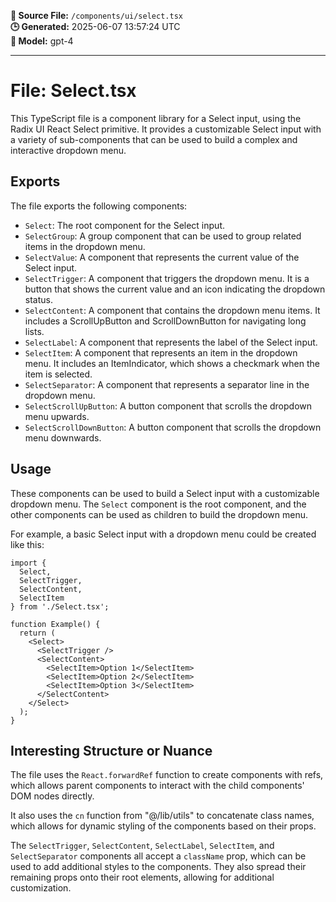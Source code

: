 **📄 Source File:** `/components/ui/select.tsx`  
**🕒 Generated:** 2025-06-07 13:57:24 UTC  
**🤖 Model:** gpt-4

---

# File: Select.tsx

This TypeScript file is a component library for a Select input, using the Radix UI React Select primitive. It provides a customizable Select input with a variety of sub-components that can be used to build a complex and interactive dropdown menu.

## Exports

The file exports the following components:

- `Select`: The root component for the Select input.
- `SelectGroup`: A group component that can be used to group related items in the dropdown menu.
- `SelectValue`: A component that represents the current value of the Select input.
- `SelectTrigger`: A component that triggers the dropdown menu. It is a button that shows the current value and an icon indicating the dropdown status.
- `SelectContent`: A component that contains the dropdown menu items. It includes a ScrollUpButton and ScrollDownButton for navigating long lists.
- `SelectLabel`: A component that represents the label of the Select input.
- `SelectItem`: A component that represents an item in the dropdown menu. It includes an ItemIndicator, which shows a checkmark when the item is selected.
- `SelectSeparator`: A component that represents a separator line in the dropdown menu.
- `SelectScrollUpButton`: A button component that scrolls the dropdown menu upwards.
- `SelectScrollDownButton`: A button component that scrolls the dropdown menu downwards.

## Usage

These components can be used to build a Select input with a customizable dropdown menu. The `Select` component is the root component, and the other components can be used as children to build the dropdown menu.

For example, a basic Select input with a dropdown menu could be created like this:

```tsx
import {
  Select,
  SelectTrigger,
  SelectContent,
  SelectItem
} from './Select.tsx';

function Example() {
  return (
    <Select>
      <SelectTrigger />
      <SelectContent>
        <SelectItem>Option 1</SelectItem>
        <SelectItem>Option 2</SelectItem>
        <SelectItem>Option 3</SelectItem>
      </SelectContent>
    </Select>
  );
}
```

## Interesting Structure or Nuance

The file uses the `React.forwardRef` function to create components with refs, which allows parent components to interact with the child components' DOM nodes directly.

It also uses the `cn` function from "@/lib/utils" to concatenate class names, which allows for dynamic styling of the components based on their props.

The `SelectTrigger`, `SelectContent`, `SelectLabel`, `SelectItem`, and `SelectSeparator` components all accept a `className` prop, which can be used to add additional styles to the components. They also spread their remaining props onto their root elements, allowing for additional customization.